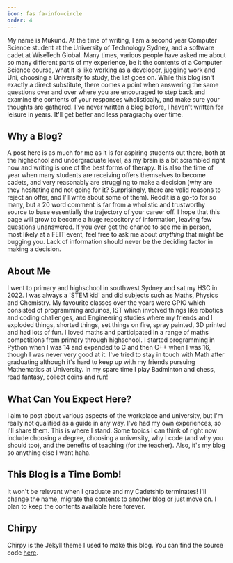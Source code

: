 ```yaml
---
icon: fas fa-info-circle
order: 4
---
```


My name is Mukund. At the time of writing, I am a second year Computer Science student at the University of Technology Sydney, and a software cadet at WiseTech Global. Many times, various people have asked me about so many different parts of my experience, be it the contents of a Computer Science course, what it is like working as a developer, juggling work and Uni, choosing a University to study, the list goes on. While this blog isn't exactly a direct substitute, there comes a point when answering the same questions over and over where you are encouraged to step back and examine the contents of your responses wholistically, and make sure your thoughts are gathered. I've never written a blog before, I haven't written for leisure in years. It'll get better and less paragraphy over time.

## Why a Blog?

A post here is as much for me as it is for aspiring students out there, both at the highschool and undergraduate level, as my brain is a bit scrambled right now and writing is one of the best forms of therapy. It is also the time of year when many students are receiving offers themselves to become cadets, and very reasonably are struggling to make a decision (why are they hesitating and not going for it? Surprisingly, there are valid reasons to reject an offer, and I'll write about some of them). Reddit is a go-to for so many, but a 20 word comment is far from a wholistic and trustworthy source to base essentially the trajectory of your career off. I hope that this page will grow to become a huge repository of information, leaving few questions unanswered. If you ever get the chance to see me in person, most likely at a FEIT event, feel free to ask me about *anything* that might be bugging you. Lack of information should never be the deciding factor in making a decision.

## About Me

I went to primary and highschool in southwest Sydney and sat my HSC in 2022. I was always a 'STEM kid' and did subjects such as Maths, Physics and Chemistry. My favourite classes over the years were GPIO which consisted of programming arduinos, IST which involved things like robotics and coding challenges, and Engineering studies where my friends and I exploded things, shorted things, set things on fire, spray painted, 3D printed and had lots of fun. I loved maths and participated in a range of maths competitions from primary through highschool. I started programming in Python when I was 14 and expanded to C and then C++ when I was 16, though I was never very good at it. I've tried to stay in touch with Math after graduating although it's hard to keep up with my friends pursuing Mathematics at University. In my spare time I play Badminton and chess, read fantasy, collect coins and run!

## What Can You Expect Here?

I aim to post about various aspects of the workplace and university, but I'm really not qualified as a guide in any way. I've had my own experiences, so I'll share them. This is where I stand. Some topics I can think of right now include choosing a degree, choosing a university, why I code (and why you should too), and the benefits of teaching (for the teacher). Also, it's my blog so anything else I want haha.

## This Blog is a Time Bomb!

It won't be relevant when I graduate and my Cadetship terminates! I'll change the name, migrate the contents to another blog or just move on. I plan to keep the contents available here forever.

## Chirpy

Chirpy is the Jekyll theme I used to make this blog. You can find the source code [here](https://github.com/cotes2020/jekyll-theme-chirpy).